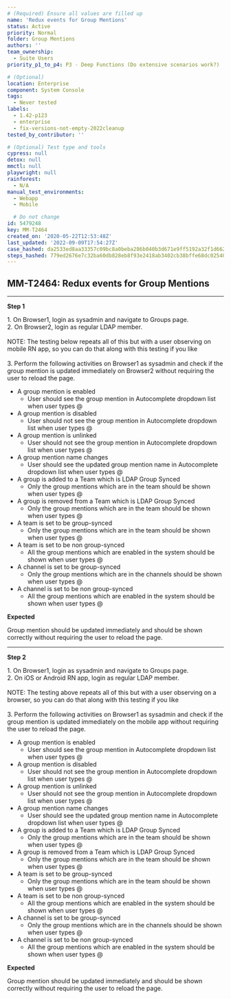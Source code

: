 ```yaml
---
# (Required) Ensure all values are filled up
name: 'Redux events for Group Mentions'
status: Active
priority: Normal
folder: Group Mentions
authors: ''
team_ownership:
  - Suite Users
priority_p1_to_p4: P3 - Deep Functions (Do extensive scenarios work?)

# (Optional)
location: Enterprise
component: System Console
tags:
  - Never tested
labels:
  - 1.42-p123
  - enterprise
  - fix-versions-not-empty-2022cleanup
tested_by_contributor: ''

# (Optional) Test type and tools
cypress: null
detox: null
mmctl: null
playwright: null
rainforest:
  - N/A
manual_test_environments:
  - Webapp
  - Mobile

  # Do not change
id: 5479248
key: MM-T2464
created_on: '2020-05-22T12:53:48Z'
last_updated: '2022-09-09T17:54:27Z'
case_hashed: da2533ed8aa33357c09bc8a0beba286b040b3d671e9ff5192a32f1d66264d95912489df3bbcbbcd7259d0e56c4299eac
steps_hashed: 779ed2676e7c32ba60db828eb8f93e2418ab3402cb38bffe68dc02540776a79b5b4a500c3fb3f533518ff82cbdc345d9
---
```


<!-- (Auto-generated) Based on frontmatter's "key" and "name" -->

## MM-T2464: Redux events for Group Mentions

---

**Step 1**

1\. On Browser1, login as sysadmin and navigate to Groups page.\
2\. On Browser2, login as regular LDAP member.\
\
NOTE: The testing below repeats all of this but with a user observing on mobile RN app, so you can do that along with this testing if you like\
\
3\. Perform the following activities on Browser1 as sysadmin and check if the group mention is updated immediately on Browser2 without requiring the user to reload the page.

- A group mention is enabled
  - User should see the group mention in Autocomplete dropdown list when user types @
- A group mention is disabled
  - User should not see the group mention in Autocomplete dropdown list when user types @
- A group mention is unlinked
  - User should not see the group mention in Autocomplete dropdown list when user types @
- A group mention name changes
  - User should see the updated group mention name in Autocomplete dropdown list when user types @
- A group is added to a Team which is LDAP Group Synced
  - Only the group mentions which are in the team should be shown when user types @
- A group is removed from a Team which is LDAP Group Synced
  - Only the group mentions which are in the team should be shown when user types @
- A team is set to be group-synced
  - Only the group mentions which are in the team should be shown when user types @
- A team is set to be non group-synced
  - All the group mentions which are enabled in the system should be shown when user types @
- A channel is set to be group-synced
  - Only the group mentions which are in the channels should be shown when user types @
- A channel is set to be non group-synced
  - All the group mentions which are enabled in the system should be shown when user types @

**Expected**

Group mention should be updated immediately and should be shown correctly without requiring the user to reload the page.

---

**Step 2**

1\. On Browser1, login as sysadmin and navigate to Groups page.\
2\. On iOS or Android RN app, login as regular LDAP member.\
\
NOTE: The testing above repeats all of this but with a user observing on a browser, so you can do that along with this testing if you like\
\
3\. Perform the following activities on Browser1 as sysadmin and check if the group mention is updated immediately on the mobile app without requiring the user to reload the page.

- A group mention is enabled
  - User should see the group mention in Autocomplete dropdown list when user types @
- A group mention is disabled
  - User should not see the group mention in Autocomplete dropdown list when user types @
- A group mention is unlinked
  - User should not see the group mention in Autocomplete dropdown list when user types @
- A group mention name changes
  - User should see the updated group mention name in Autocomplete dropdown list when user types @
- A group is added to a Team which is LDAP Group Synced
  - Only the group mentions which are in the team should be shown when user types @
- A group is removed from a Team which is LDAP Group Synced
  - Only the group mentions which are in the team should be shown when user types @
- A team is set to be group-synced
  - Only the group mentions which are in the team should be shown when user types @
- A team is set to be non group-synced
  - All the group mentions which are enabled in the system should be shown when user types @
- A channel is set to be group-synced
  - Only the group mentions which are in the channels should be shown when user types @
- A channel is set to be non group-synced
  - All the group mentions which are enabled in the system should be shown when user types @

**Expected**

Group mention should be updated immediately and should be shown correctly without requiring the user to reload the page.
